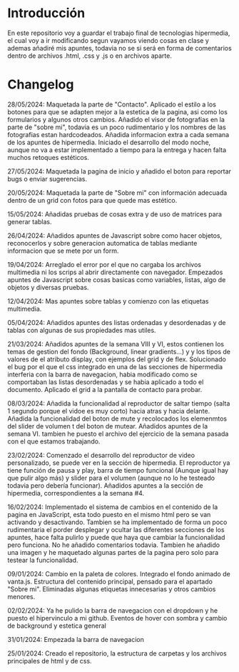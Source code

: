 # Introducción
En este repositorio voy a guardar el trabajo final de tecnologias hipermedia, el cual voy a ir modificando segun vayamos viendo cosas en clase y ademas añadiré mis apuntes, todavia no se si será en forma de comentarios dentro de archivos .html, .css y .js o en archivos aparte.

# Changelog

28/05/2024: Maquetada la parte de "Contacto". Aplicado el estilo a los botones para que se adapten mejor a la estetica de la pagina, asi como los formularios y algunos otros cambios. Añadido el visor de fotografías en la parte de "sobre mi", todavia es un poco rudimentario y los nombres de las fotografias estan hardcodeados. Añadida informacion extra a cada semana de los apuntes de hipermedia. Iniciado el desarrollo del modo noche, aunque no va a estar implementado a tiempo para la entrega y hacen falta muchos retoques estéticos.

27/05/2024: Maquetada la pagina de inicio y añadido el boton para reportar bugs o enviar sugerencias.

20/05/2024: Maquetada la parte de "Sobre mi" con información adecuada dentro de un grid con fotos para que quede mas estético.

15/05/2024: Añadidas pruebas de cosas extra y de uso de matrices para generar tablas.

26/04/2024: Añadidos apuntes de Javascript sobre como hacer objetos, reconocerlos y sobre generacion automatica de tablas mediante informacion que se mete por un form.

19/04/2024: Arreglado el error por el que no cargaba los archivos multimedia ni los scrips al abrir directamente con navegador. Empezados apuntes de Javascript sobre cosas basicas como variables, listas, algo de objetos y diversas pruebas.

12/04/2024: Mas apuntes sobre tablas y comienzo con las etiquetas multimedia.

05/04/2024: Añadidos apuntes des listas ordenadas y desordenadas y de tablas con algunas de sus propiedades mas utiles.

21/03/2024: Añadidos apuntes de la semana VIII y VI, estos contienen los temas de gestion del fondo (Background, linear gradients...) y y los tipos de valores de el atributo display, con ejemplos del grid y de flex. Solucionado el bug por el que el css integrado en una de las secciones de hipermedia interferia con la barra de navegacion, habia modificado como se comportaban las listas desordenadas y se habia aplicado a todo el documento. Aplicado el grid a la pantalla de contacto para probar.

08/03/2024: Añadida la funcionalidad al reproductor de saltar tiempo (salta 1 segundo porque el vidoe es muy corto) hacia atras y hacia delante. Añadida la funcionalidad del boton de mute y recolocados los elemenmtos del slider de volumen t del boton de mutear. Añadidos apuntes de la semana VI. tambien he puesto el archivo del ejercicio de la semana pasada con el que estamos trabajando.

23/02/2024: Comenzado el desarrollo del reproductor de video personalizado, se puede ver en la sección de hipermedia. El reproductor ya tiene función de pausa y play, barra de tiempo funcional (Aunque igual hay que pulir algo más) y slider para el volumen (aunque no lo he testeado todavia pero debería funcionar). Añadidos apuntes a la sección de hipermedia, correspondientes a la semana #4.

16/02/2024: Implementado el sistema de cambios en el contenido de la pagina en JavaScript, esta todo puesto en el mismo html pero se van activando y desactivando. Tambien se ha implementado de forma un poco rudimentaria el porder desplegar y ocultar las diferentes secciones de los apuntes, hace falta pulirlo y puede que haya que cambiar la funcionalidad pero funciona. No he añadido comentarios todavia. Tambien he añadido una imagen y he maquetado algunas partes de la pagina pero solo para testear la funcionalidad.

09/01/2024: Cambio en la paleta de colores. Integrado el fondo animado de vanta.js. Estructura del contenido principal, pensado para el apartado "Sobre mi". Eliminadas algunas etiquetas innecesarias y otros cambios menores.

02/02/2024: Ya he pulido la barra de navegacion con el dropdown y he puesto el hipervinculo a mi github. Eventos de hover con sombra y cambio de background y estetica general

31/01/2024: Empezada la barra de navegacion

25/01/2024: Creado el repositorio, la estructura de carpetas y los archivos principales de html y de css.
